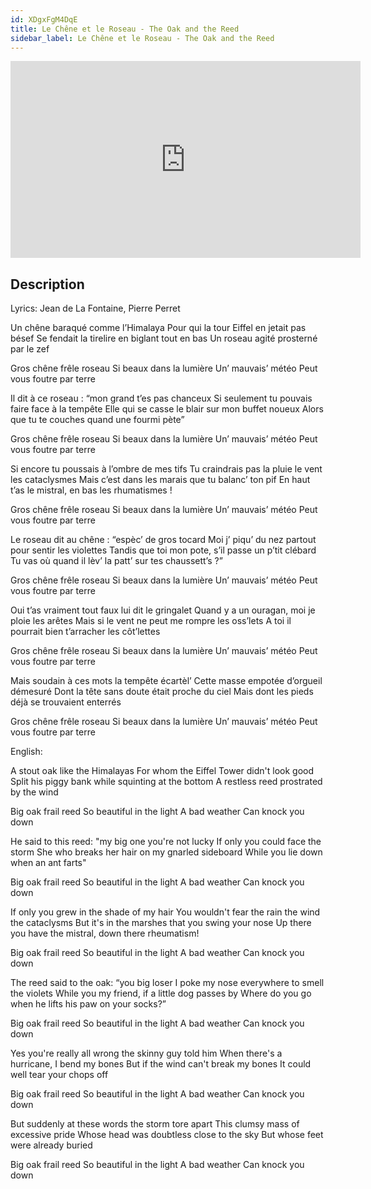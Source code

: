 ```yaml
---
id: XDgxFgM4DqE
title: Le Chêne et le Roseau - The Oak and the Reed
sidebar_label: Le Chêne et le Roseau - The Oak and the Reed
---
```


<iframe
  width="560"
  height="315"
  src="https://www.youtube.com/embed/XDgxFgM4DqE"
  title="YouTube video player"
  frameborder="0"
  allow="accelerometer; autoplay; clipboard-write; encrypted-media; gyroscope; picture-in-picture; web-share"
  referrerpolicy="strict-origin-when-cross-origin"
  allowfullscreen
></iframe>

## Description

Lyrics: Jean de La Fontaine, Pierre Perret

Un chêne baraqué comme l’Himalaya
Pour qui la tour Eiffel en jetait pas bésef
Se fendait la tirelire en biglant tout en bas
Un roseau agité prosterné par le zef

Gros chêne frêle roseau
Si beaux dans la lumière
Un’ mauvais’ météo
Peut vous foutre par terre

Il dit à ce roseau : “mon grand t’es pas chanceux
Si seulement tu pouvais faire face à la tempête
Elle qui se casse le blair sur mon buffet noueux
Alors que tu te couches quand une fourmi pète”

Gros chêne frêle roseau
Si beaux dans la lumière
Un’ mauvais’ météo
Peut vous foutre par terre

Si encore tu poussais à l’ombre de mes tifs
Tu craindrais pas la pluie le vent les cataclysmes
Mais c’est dans les marais que tu balanc’ ton pif
En haut t’as le mistral, en bas les rhumatismes !

Gros chêne frêle roseau
Si beaux dans la lumière
Un’ mauvais’ météo
Peut vous foutre par terre

Le roseau dit au chêne : “espèc’ de gros tocard
Moi j’ piqu’ du nez partout pour sentir les violettes
Tandis que toi mon pote, s’il passe un p’tit clébard
Tu vas où quand il lèv’ la patt’ sur tes chaussett’s ?”

Gros chêne frêle roseau
Si beaux dans la lumière
Un’ mauvais’ météo
Peut vous foutre par terre

Oui t’as vraiment tout faux lui dit le gringalet
Quand y a un ouragan, moi je ploie les arêtes
Mais si le vent ne peut me rompre les oss’lets
A toi il pourrait bien t’arracher les côt’lettes

Gros chêne frêle roseau
Si beaux dans la lumière
Un’ mauvais’ météo
Peut vous foutre par terre

Mais soudain à ces mots la tempête écartèl’
Cette masse empotée d’orgueil démesuré
Dont la tête sans doute était proche du ciel
Mais dont les pieds déjà se trouvaient enterrés

Gros chêne frêle roseau
Si beaux dans la lumière
Un’ mauvais’ météo
Peut vous foutre par terre

English:

A stout oak like the Himalayas
For whom the Eiffel Tower didn't look good
Split his piggy bank while squinting at the bottom
A restless reed prostrated by the wind

Big oak frail reed
So beautiful in the light
A bad weather
Can knock you down

He said to this reed: "my big one you're not lucky
If only you could face the storm
She who breaks her hair on my gnarled sideboard
While you lie down when an ant farts"

Big oak frail reed
So beautiful in the light
A bad weather
Can knock you down

If only you grew in the shade of my hair
You wouldn't fear the rain the wind the cataclysms
But it's in the marshes that you swing your nose
Up there you have the mistral, down there rheumatism!

Big oak frail reed
So beautiful in the light
A bad weather
Can knock you down

The reed said to the oak: “you big loser
I poke my nose everywhere to smell the violets
While you my friend, if a little dog passes by
Where do you go when he lifts his paw on your socks?”

Big oak frail reed
So beautiful in the light
A bad weather
Can knock you down

Yes you're really all wrong the skinny guy told him
When there's a hurricane, I bend my bones
But if the wind can't break my bones
It could well tear your chops off

Big oak frail reed
So beautiful in the light
A bad weather
Can knock you down

But suddenly at these words the storm tore apart
This clumsy mass of excessive pride
Whose head was doubtless close to the sky
But whose feet were already buried

Big oak frail reed
So beautiful in the light
A bad weather
Can knock you down
